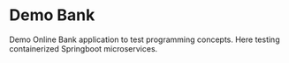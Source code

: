Demo Bank
==========

Demo Online Bank application to test programming concepts. Here testing containerized Springboot microservices. 
